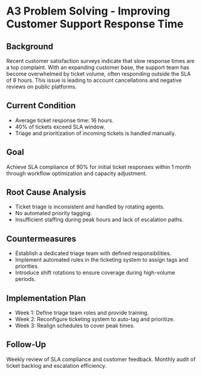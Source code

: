 # A3 Problem Solving - Improving Customer Support Response Time

## Background
Recent customer satisfaction surveys indicate that slow response times are a top complaint. With an expanding customer base, the support team has become overwhelmed by ticket volume, often responding outside the SLA of 8 hours. This issue is leading to account cancellations and negative reviews on public platforms.

## Current Condition
- Average ticket response time: 16 hours.
- 40% of tickets exceed SLA window.
- Triage and prioritization of incoming tickets is handled manually.

## Goal
Achieve SLA compliance of 90% for initial ticket responses within 1 month through workflow optimization and capacity adjustment.

## Root Cause Analysis
- Ticket triage is inconsistent and handled by rotating agents.
- No automated priority tagging.
- Insufficient staffing during peak hours and lack of escalation paths.

## Countermeasures
- Establish a dedicated triage team with defined responsibilities.
- Implement automated rules in the ticketing system to assign tags and priorities.
- Introduce shift rotations to ensure coverage during high-volume periods.

## Implementation Plan
- Week 1: Define triage team roles and provide training.
- Week 2: Reconfigure ticketing system to auto-tag and prioritize.
- Week 3: Realign schedules to cover peak times.

## Follow-Up
Weekly review of SLA compliance and customer feedback. Monthly audit of ticket backlog and escalation efficiency.
